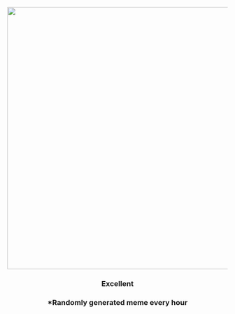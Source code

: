<p align="center">
        <img src="https://i.redd.it/7d9a2poxq8f91.jpg" width="600" height="600">
        </p>
        <h3 align="center">Excellent</h3>
        <h3 align="center">*Randomly generated meme every hour</h3>
    